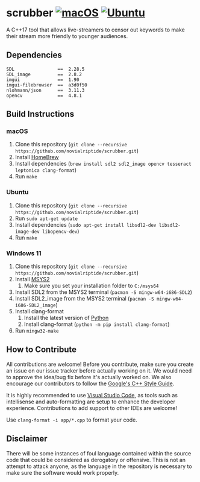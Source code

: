 # scrubber [![macOS](https://github.com/novialriptide/scrubber/actions/workflows/build-from-macos.yml/badge.svg)](https://github.com/novialriptide/scrubber/actions/workflows/build-from-macos.yml) [![Ubuntu](https://github.com/novialriptide/scrubber/actions/workflows/build-from-ubuntu.yml/badge.svg)](https://github.com/novialriptide/scrubber/actions/workflows/build-from-ubuntu.yml)

A C++17 tool that allows live-streamers to censor out keywords to make their stream more friendly to younger audiences.

## Dependencies

```
SDL                ==  2.28.5
SDL_image          ==  2.8.2
imgui              ==  1.90
imgui-filebrowser  ==  a3d0f50
nlohmann/json      ==  3.11.3
opencv             ==  4.8.1
```

## Build Instructions

### macOS

1. Clone this repository (`git clone --recursive https://github.com/novialriptide/scrubber.git`)
2. Install [HomeBrew](https://brew.sh/)
3. Install dependencies (`brew install sdl2 sdl2_image opencv tesseract leptonica clang-format`)
4. Run `make`

### Ubuntu

1. Clone this repository (`git clone --recursive https://github.com/novialriptide/scrubber.git`)
2. Run `sudo apt-get update`
3. Install dependencies (`sudo apt-get install libsdl2-dev libsdl2-image-dev libopencv-dev`)
4. Run `make`

### Windows 11

1. Clone this repository (`git clone --recursive https://github.com/novialriptide/scrubber.git`)
2. Install [MSYS2](https://www.msys2.org/)
   1. Make sure you set your installation folder to `C:/msys64`
3. Install SDL2 from the MSYS2 terminal (`pacman -S mingw-w64-i686-SDL2`)
4. Install SDL2_image from the MSYS2 terminal (`pacman -S mingw-w64-i686-SDL2_image`)
5. Install clang-format
   1. Install the latest version of [Python](https://www.python.org/)
   2. Install clang-format (`python -m pip install clang-format`)
6. Run `mingw32-make`

## How to Contribute

All contributions are welcome! Before you contribute, make sure you create an issue on our issue tracker before actually working on it. We would need to approve the idea/bug fix before it's actually worked on. We also encourage our contributors to follow the [Google's C++ Style Guide](https://google.github.io/styleguide/cppguide.html).

It is highly recommended to use [Visual Studio Code](https://code.visualstudio.com/), as tools such as intellisense and auto-formatting are setup to enhance the developer experience. Contributions to add support to other IDEs are welcome!

Use `clang-format -i app/*.cpp` to format your code.

## Disclaimer

There will be some instances of foul language contained within the source code that could be considered as derogatory or offensive. This is not an attempt to attack anyone, as the language in the repository is necessary to make sure the software would work properly.
